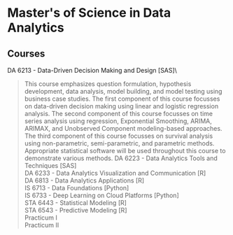 # Master's of Science in Data Analytics

## Courses
DA 6213 - Data-Driven Decision Making and Design [SAS]\
   > This course emphasizes question formulation, hypothesis development, data analysis, model building, and model testing using business case studies. The first component of this course focusses on data-driven decision making using linear and logistic regression analysis. The second component of this course focusses on time series analysis using regression, Exponential Smoothing, ARIMA, ARIMAX, and Unobserved Component modeling-based approaches. The third component of this course focusses on survival analysis using non-parametric, semi-parametric, and parametric methods. Appropriate statistical software will be used throughout this course to demonstrate various methods.
DA 6223 - Data Analytics Tools and Techniques [SAS]\
DA 6233 - Data Analytics Visualization and Communication [R]\
DA 6813 - Data Analytics Applications [R]\
IS 6713 - Data Foundations [Python]\
IS 6733 - Deep Learning on Cloud Platforms [Python]\
STA 6443 - Statistical Modeling [R]\
STA 6543 - Predictive Modeling [R]\
Practicum I\
Practicum II
